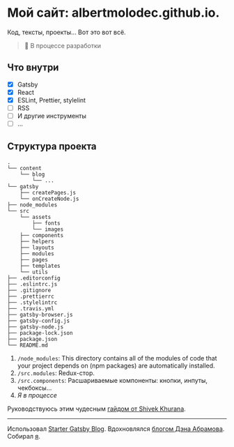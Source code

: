 # Мой сайт: albertmolodec.github.io.
Код, тексты, проекты... Вот это вот всё.

> :loudspeaker: В процессе разработки

## Что внутри
- [x] Gatsby
- [x] React
- [x] ESLint, Prettier, stylelint
- [ ] RSS
- [ ] И другие инструменты
- [ ] ...

## Структура проекта

```
.
└── content
    └── blog
        └── ...
└── gatsby
    ├── createPages.js
    └── onCreateNode.js
├── node_modules
└── src
    └── assets
        ├── fonts
        └── images
    ├── components
    ├── helpers
    ├── layouts
    ├── modules
    ├── pages
    ├── templates
    └── utils
├── .editorconfig
├── .eslintrc.js
├── .gitignore
├── .prettierrc
├── .stylelintrc
├── .travis.yml
├── gatsby-browser.js
├── gatsby-config.js
├── gatsby-node.js
├── package-lock.json
├── package.json
└── README.md
```

1. `/node_modules`: This directory contains all of the modules of code that your project depends on (npm packages) are automatically installed.
2. `/src.modules`: Redux-стор. 
3. `/src.components`: Расшариваемые компоненты: кнопки, инпуты, чекбоксы... 
4. *Я в процессе*

Руководствуюсь этим чудесным [гайдом от Shivek Khurana](https://hackernoon.com/fractal-a-react-app-structure-for-infinite-scale-4dab943092af).

***

Использовал [Starter Gatsby Blog](https://github.com/gatsbyjs/gatsby-starter-blog).
Вдохновлялся [блогом Дэна Абрамова](https://overreacted.io/). Собирал [я](https://twitter.com/albert_molodec).
